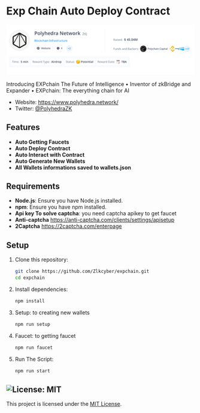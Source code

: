 # Exp Chain Auto Deploy Contract

![banner](image.png)

Introducing EXPchain
The Future of Intelligence • Inventor of zkBridge and Expander • EXPchain: The everything chain for AI
- Website: https://www.polyhedra.network/
- Twitter: [@PolyhedraZK](https://x.com/PolyhedraZK)


## Features

- **Auto Getting Faucets**
- **Auto Deploy Contract**
- **Auto Interact with Contract**
- **Auto Generate New Wallets**
- **All Wallets informations saved to wallets.json**


## Requirements

- **Node.js**: Ensure you have Node.js installed.
- **npm**: Ensure you have npm installed.
- **Api key To solve captcha**: you need captcha apikey to get faucet
- **Anti-captcha** https://anti-captcha.com/clients/settings/apisetup
- **2Captcha** https://2captcha.com/enterpage

## Setup

1. Clone this repository:
   ```bash
   git clone https://github.com/Zlkcyber/expchain.git
   cd expchain
   ```
2. Install dependencies:
   ```bash
   npm install
   ```
3. Setup: to creating new wallets
   ```bash
   npm run setup
   ```
4. Faucet: to getting faucet
   ```bash
   npm run faucet
   ```
5. Run The Script:
   ```bash
   npm run start
   ```


## ![License: MIT](https://img.shields.io/badge/License-MIT-yellow.svg)

This project is licensed under the [MIT License](LICENSE).
